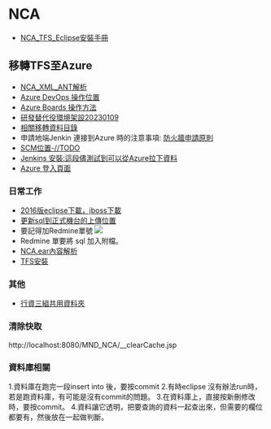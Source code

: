 # NCA
 - [NCA_TFS_Eclipse安裝手冊](https://docs.google.com/document/d/1Ek5vAd7mypgevbCyKLGoVSXHI2Kv50nOgrzG_PBmDcU/edit?usp=sharing)



## 移轉TFS至Azure
  - [NCA_XML_ANT解析](https://docs.google.com/document/d/1V_IZPFEB7yUt3iOozcu6XnGGk7wOcvwqpP_L-iGiu5M/edit#)
  - [Azure DevOps 操作位置](https://dev.azure.com/2209014)
  - [Azure Boards 操作方法](https://docs.google.com/document/d/1x6twa_YMlnA9O5YeeT-nFLTbArsv1MiQIzccCilDQTs/edit#heading=h.78nez8si7q2c)
   - [研發替代役環境架設20230109](https://docs.google.com/document/d/12ztGDT136hPuTqtJqSEneAS8weQZbJ40yhNFrUdUujM/edit)
  - [相關移轉資料目錄](https://iisicloud-my.sharepoint.com/personal/iisi_fsol_iisigroup_com/PS116FS/Forms/AllItems.aspx?e=2%3AbkhH6n&at=9&CT=1673853151285&OR=OWA%2DNT&CID=073f4868%2Dce5a%2D5632%2D2dde%2Df6c1ac0af851&id=%2Fpersonal%2Fiisi%5Ffsol%5Fiisigroup%5Fcom%2FPS116FS%2F%E9%81%8B%E7%B1%8C%E5%9C%98%E9%9A%8A%2D%E7%A0%94%E7%99%BC%E7%94%A2%E8%A8%93%E5%BD%B9%2F%E5%85%B6%E4%BB%96%2F102%E5%B9%B4%5F%E7%A0%94%E7%99%BC%E6%9B%BF%E4%BB%A3%E5%BD%B9%E9%96%8B%E7%99%BC%E7%92%B0%E5%A2%83%E8%BD%89%E6%8F%9B%5F%E6%88%B4%E5%8B%9D%E5%8F%B0&viewid=95b06a39%2D043d%2D4584%2Db67c%2Dc445dae41d77)
  - 申請地端Jenkin 連接到Azure 時的注意事項:
[防火牆申請原則](https://iisicloud.sharepoint.com/_layouts/15/Doc.aspx?sourcedoc={619b6aa5-79ae-4b32-8953-53fb120320f6}&action=view&wd=target%28B.%E7%B6%B2%E8%B7%AF%E9%A1%9E%20%2B%20%E8%B7%B3%E6%9D%BF%E6%A9%9F%E8%A8%AD%E5%AE%9A.one%7C5737e7a2-c4e0-4602-9e4b-45e22a2f4f5b%2F6.%E9%98%B2%E7%81%AB%E7%89%86%E7%94%B3%E8%AB%8B%E5%8E%9F%E5%89%87%7C22e0ef80-b856-4ebd-991b-2296404ecdfb%2F%29&wdorigin=NavigationUrl)
 - [SCM位置-//TODO](https://docs.google.com/document/d/15iNDVxPUroQ8DumURiwUV69ChU68lqvkklyTkJHOpy0/edit)
 - [Jenkins 安裝:這段儘測試到可以從Azure拉下資料](https://docs.google.com/document/d/1zyswvbpWEWk-tki6kaz1ZPcQxboLZpaY7k6J85d5M1o/edit)
 - [Azure 登入頁面](https://portal.azure.com/#home)
 
### 日常工作
- [2016版eclipse下載，jboss下載](https://iisicloud-my.sharepoint.com/personal/iisi_fsol_iisigroup_com/PS116FS/Forms/AllItems.aspx?OR=Teams%2DHL&CT=1667447123147&clickparams=eyJBcHBOYW1lIjoiVGVhbXMtRGVza3RvcCIsIkFwcFZlcnNpb24iOiIyNy8yMjEwMjgwNzIwMCIsIkhhc0ZlZGVyYXRlZFVzZXIiOmZhbHNlfQ%3D%3D&id=%2Fpersonal%2Fiisi%5Ffsol%5Fiisigroup%5Fcom%2FPS116FS%2F%E9%81%8B%E7%B1%8C%E5%9C%98%E9%9A%8A%2D%E7%A0%94%E7%99%BC%E7%94%A2%E8%A8%93%E5%BD%B9%2F04%5F%E7%A0%94%E7%99%BC%E6%9B%BF%E4%BB%A3%E5%BD%B9%281010625%E4%BB%A5%E5%BE%8C%29%2F%E8%B3%87%E8%A8%8A%E7%AE%A1%E7%90%86%E7%B3%BB%E7%B5%B1%2F111%E5%B9%B4%E5%BA%A6&viewid=95b06a39%2D043d%2D4584%2Db67c%2Dc445dae41d77)
- [更新sql到正式機台的上傳位置](https://iisicloud-my.sharepoint.com/personal/iisi_fsol_iisigroup_com/PS116FS/Forms/AllItems.aspx?OR=Teams%2DHL&CT=1667447123147&clickparams=eyJBcHBOYW1lIjoiVGVhbXMtRGVza3RvcCIsIkFwcFZlcnNpb24iOiIyNy8yMjEwMjgwNzIwMCIsIkhhc0ZlZGVyYXRlZFVzZXIiOmZhbHNlfQ%3D%3D&id=%2Fpersonal%2Fiisi%5Ffsol%5Fiisigroup%5Fcom%2FPS116FS%2F%E9%81%8B%E7%B1%8C%E5%9C%98%E9%9A%8A%2D%E7%A0%94%E7%99%BC%E7%94%A2%E8%A8%93%E5%BD%B9%2F04%5F%E7%A0%94%E7%99%BC%E6%9B%BF%E4%BB%A3%E5%BD%B9%281010625%E4%BB%A5%E5%BE%8C%29%2F%E8%B3%87%E8%A8%8A%E7%AE%A1%E7%90%86%E7%B3%BB%E7%B5%B1%2F112%E5%B9%B4%E5%BA%A6%2F112%E5%B9%B4%E5%BA%A6%E6%A9%9F%E6%88%BF%E4%BD%9C%E6%A5%AD&viewid=95b06a39%2D043d%2D4584%2Db67c%2Dc445dae41d77)
- 要記得加Redmine單號
![](https://i.imgur.com/DbZFd6a.png)
- Redmine 單要將 sql 加入附檔。
- [NCA.ear內容解析](https://docs.google.com/document/d/1s1ylqR4gRjGis7k666cv2O2AoaQkHViJM1pDbIoSEis/edit?usp=sharing)
- [TFS安裝](https://hackmd.io/Wv6blaDnQy-WEHx8PLH48w)
### 其他
- [行資三組共用資料夾](https://iisicloud-my.sharepoint.com/personal/iisi_fsol_iisigroup_com/PS116FS/Forms/AllItems.aspx?e=2%3AbkhH6n&at=9&CT=1674096755141&OR=OWA%2DNT&CID=0eff1aab%2D525b%2Ddf44%2D88bc%2Df5561166d59d)

### 清除快取
http://localhost:8080/MND_NCA/__clearCache.jsp

### 資料庫相關
1.資料庫在跑完一段insert into 後，要按commit
2.有時eclipse 沒有辦法run時，若是跑資料庫，有可能是沒有commit的問題。
3.在資料庫上，直接按新刪修改時，要按commit。
4.資料讓它透明，把要查詢的資料一起查出來，但需要的欄位都要有，然後放在一起做判斷。
